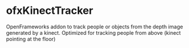 # ofxKinectTracker
OpenFrameworks addon to track people or objects from the depth image generated by a kinect. Optimized for tracking people from above (kinect pointing at the floor)
